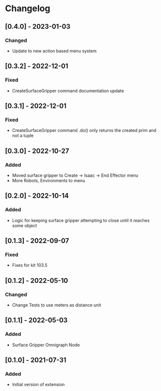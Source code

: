 # Changelog

## [0.4.0] - 2023-01-03
### Changed
- Update to new action based menu system

## [0.3.2] - 2022-12-01
### Fixed
- CreateSurfaceGripper command documentation update


## [0.3.1] - 2022-12-01
### Fixed
- CreateSurfaceGripper command .do() only returns the created prim and not a tuple

## [0.3.0] - 2022-10-27
### Added
- Moved surface gripper to Create -> Isaac -> End Effector menu
- More Robots, Environments to menu

## [0.2.0] - 2022-10-14
### Added
- Logic for keeping surface gripper attempting to close until it reaches some object

## [0.1.3] - 2022-09-07
### Fixed
- Fixes for kit 103.5

## [0.1.2] - 2022-05-10

### Changed
- Change Tests to use meters as distance unit

## [0.1.1] - 2022-05-03

### Added
- Surface Gripper Omnigraph Node

## [0.1.0] - 2021-07-31

### Added
- Initial version of extension
